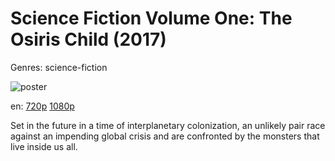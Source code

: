 # Science Fiction Volume One: The Osiris Child (2017)

Genres: science-fiction

![poster](http://image.tmdb.org/t/p/w500/3sx69bH2n2tgvknvq2VROJ6lEXS.jpg)

en:
  [720p](magnet:?xt=urn:btih:2E00D0EB4AED4DDB2F7A9E3841C3E59F9FDA94AF&tr=udp://glotorrents.pw:6969/announce&tr=udp://tracker.opentrackr.org:1337/announce&tr=udp://torrent.gresille.org:80/announce&tr=udp://tracker.openbittorrent.com:80&tr=udp://tracker.coppersurfer.tk:6969&tr=udp://tracker.leechers-paradise.org:6969&tr=udp://p4p.arenabg.ch:1337&tr=udp://tracker.internetwarriors.net:1337)
  [1080p](magnet:?xt=urn:btih:3C7A18A003D53CE9029C229D750FC7DC0F8BF45A&tr=udp://glotorrents.pw:6969/announce&tr=udp://tracker.opentrackr.org:1337/announce&tr=udp://torrent.gresille.org:80/announce&tr=udp://tracker.openbittorrent.com:80&tr=udp://tracker.coppersurfer.tk:6969&tr=udp://tracker.leechers-paradise.org:6969&tr=udp://p4p.arenabg.ch:1337&tr=udp://tracker.internetwarriors.net:1337)
  


Set in the future in a time of interplanetary colonization, an unlikely pair race against an impending global crisis and are confronted by the monsters that live inside us all.